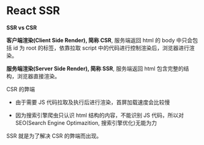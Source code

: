 # React SSR

**SSR vs CSR**

**客户端渲染(Client Side Render), 简称 CSR**, 服务端返回 html 的 body 中只会包括 id 为 root 的标签，依靠拉取 script 中的代码进行控制渲染后，浏览器进行渲染。

**服务端渲染(Server Side Render), 简称 SSR**, 服务端返回 html 包含完整的结构，浏览器直接渲染。

CSR 的弊端

- 由于需要 JS 代码拉取及执行后进行渲染，首屏加载速度会比较慢

- 因为搜索引擎爬虫只认识 html 结构的内容，不能识别 JS 代码，所以对 SEO(Search Engine Optimazition, 搜索引擎优化)无能为力

SSR 就是为了解决 CSR 的弊端而出现。
